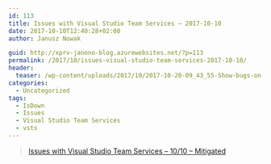 ```yaml
---
id: 113
title: Issues with Visual Studio Team Services – 2017-10-10
date: 2017-10-10T12:40:28+02:00
author: Janusz Nowak

guid: http://xprv-janono-blog.azurewebsites.net/?p=113
permalink: /2017/10/issues-visual-studio-team-services-2017-10-10/
header:
  teaser: /wp-content/uploads/2017/10/2017-10-20-09_43_55-Show-bugs-on-backlogs-and-boards-_-Microsoft-Docs.png
categories:
  - Uncategorized
tags:
  - IsDown
  - Issues
  - Visual Studio Team Services
  - vsts
---
```


<div class="llorix-one-lite-video-container">
  <blockquote class="wp-embedded-content" data-secret="7sObZCekbs">
    <p>
      <a href="https://blogs.msdn.microsoft.com/vsoservice/?p=15176">Issues with Visual Studio Team Services &#8211; 10/10 &#8211; Mitigated</a>
    </p>
  </blockquote>
  
  <p>
    </div>
